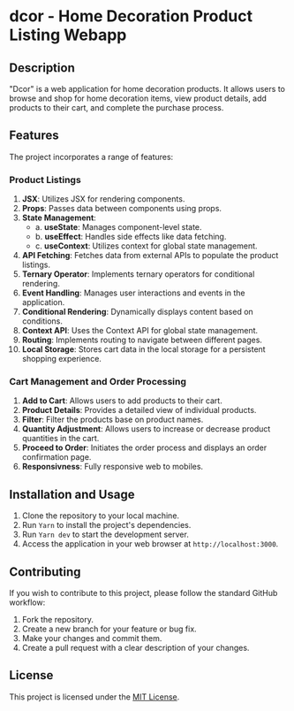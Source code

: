 # dcor - Home Decoration Product Listing Webapp

## Description
"Dcor" is a web application for home decoration products. It allows users to browse and shop for home decoration items, view product details, add products to their cart, and complete the purchase process.

## Features
The project incorporates a range of features:

### Product Listings
1. **JSX**: Utilizes JSX for rendering components.
2. **Props**: Passes data between components using props.
3. **State Management**:
    - a. **useState**: Manages component-level state.
    - b. **useEffect**: Handles side effects like data fetching.
    - c. **useContext**: Utilizes context for global state management.
4. **API Fetching**: Fetches data from external APIs to populate the product listings.
5. **Ternary Operator**: Implements ternary operators for conditional rendering.
6. **Event Handling**: Manages user interactions and events in the application.
7. **Conditional Rendering**: Dynamically displays content based on conditions.
8. **Context API**: Uses the Context API for global state management.
9. **Routing**: Implements routing to navigate between different pages.
10. **Local Storage**: Stores cart data in the local storage for a persistent shopping experience.

### Cart Management and Order Processing
1. **Add to Cart**: Allows users to add products to their cart.
2. **Product Details**: Provides a detailed view of individual products.
3. **Filter**: Filter the products base on product names.
4. **Quantity Adjustment**: Allows users to increase or decrease product quantities in the cart.
5. **Proceed to Order**: Initiates the order process and displays an order confirmation page.
14. **Responsivness**: Fully responsive web to mobiles.

## Installation and Usage
1. Clone the repository to your local machine.
2. Run `Yarn` to install the project's dependencies.
3. Run `Yarn dev` to start the development server.
4. Access the application in your web browser at `http://localhost:3000`.

## Contributing
If you wish to contribute to this project, please follow the standard GitHub workflow:
1. Fork the repository.
2. Create a new branch for your feature or bug fix.
3. Make your changes and commit them.
4. Create a pull request with a clear description of your changes.

## License
This project is licensed under the [MIT License](LICENSE).
